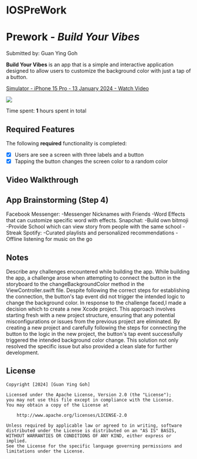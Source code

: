 # IOSPreWork
# Prework - *Build Your Vibes*

Submitted by: Guan Ying Goh

**Build Your Vibes** is an app that is a simple and interactive application designed to allow users to customize the background color with just a tap of a button.
<div>
    <a href="https://www.loom.com/share/71e7e9c948ca46faaa74b452055329c6">
      <p>Simulator - iPhone 15 Pro - 13 January 2024 - Watch Video</p>
    </a>
    <a href="https://www.loom.com/share/71e7e9c948ca46faaa74b452055329c6">
      <img style="max-width:300px;" src="https://cdn.loom.com/sessions/thumbnails/71e7e9c948ca46faaa74b452055329c6-with-play.gif">
    </a>
  </div>

Time spent: **1** hours spent in total


## Required Features

The following **required** functionality is completed:

- [x] Users are see a screen with three labels and a button
- [x] Tapping the button changes the screen color to a random color
 
## Video Walkthrough



## App Brainstorming (Step 4)
Facebook Messenger:
-Messenger Nicknames with Friends 
-Word Effects that can customize specific word with effects.
Snapchat:
-Build own bitmoji
-Provide School which can view story from people with the same school
-Streak
Spotify:
-Curated playlists and personalized recommendations
-Offline listening for music on the go

## Notes

Describe any challenges encountered while building the app.
While building the app, a challenge arose when attempting to connect the button in the storyboard to the changeBackgroundColor method in the ViewController.swift file. Despite following the correct steps for establishing the connection, the button's tap event did not trigger the intended logic to change the background color.
In response to the challenge faced,I made a decision which to create a new Xcode project. This approach involves starting fresh with a new project structure, ensuring that any potential misconfigurations or issues from the previous project are eliminated.
By creating a new project and carefully following the steps for connecting the button to the logic in the new project, the button's tap event successfully triggered the intended background color change. This solution not only resolved the specific issue but also provided a clean slate for further development.

## License

    Copyright [2024] [Guan Ying Goh]

    Licensed under the Apache License, Version 2.0 (the "License");
    you may not use this file except in compliance with the License.
    You may obtain a copy of the License at

        http://www.apache.org/licenses/LICENSE-2.0

    Unless required by applicable law or agreed to in writing, software
    distributed under the License is distributed on an "AS IS" BASIS,
    WITHOUT WARRANTIES OR CONDITIONS OF ANY KIND, either express or implied.
    See the License for the specific language governing permissions and
    limitations under the License.
